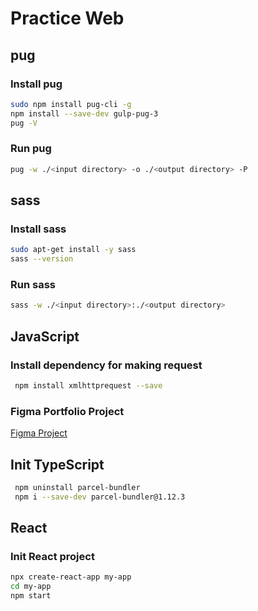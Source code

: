 # Practice Web

## pug

### Install pug

~~~bash
sudo npm install pug-cli -g
npm install --save-dev gulp-pug-3
pug -V
~~~

### Run pug

~~~bash
pug -w ./<input directory> -o ./<output directory> -P
~~~

## sass

### Install sass

~~~bash
sudo apt-get install -y sass
sass --version
~~~

### Run sass

~~~bash
sass -w ./<input directory>:./<output directory>
~~~






## JavaScript

### Install dependency for making request

~~~bash
 npm install xmlhttprequest --save
~~~

### Figma Portfolio Project

[Figma Project](https://www.figma.com/file/OOpjoiqAnc95ZSqMcEAGOV/personal-portfolio-website?node-id=572%3A0 "Figma Project")

## Init TypeScript

~~~bash
 npm uninstall parcel-bundler
 npm i --save-dev parcel-bundler@1.12.3
~~~

## React

### Init React project

~~~bash
npx create-react-app my-app
cd my-app
npm start
~~~
